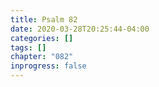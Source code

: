 ```yaml
---
title: Psalm 82
date: 2020-03-28T20:25:44-04:00
categories: []
tags: []
chapter: "082"
inprogress: false
---
```


